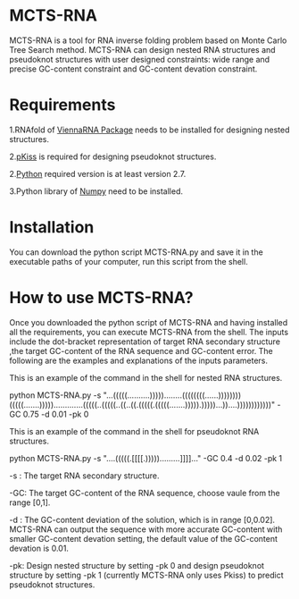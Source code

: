 # MCTS-RNA
MCTS-RNA is a tool for RNA inverse folding problem based on Monte Carlo Tree Search method. MCTS-RNA can design nested RNA structures and pseudoknot structures with user designed constraints: wide range and precise GC-content constraint and GC-content devation constraint. 
# Requirements
1.RNAfold of [ViennaRNA Package](https://www.tbi.univie.ac.at/RNA/index.html) needs to be installed for designing nested structures.

2.[pKiss](http://bibiserv2.cebitec.uni-bielefeld.de/pkiss) is required for designing pseudoknot structures. 

2.[Python](https://www.python.org/) required version is at least version 2.7.

3.Python library of [Numpy](http://www.numpy.org/) need to be installed.

# Installation
You can download the python script MCTS-RNA.py and save it in the executable paths of your computer, run this script from the shell. 



# How to use MCTS-RNA?
Once you downloaded the python script of MCTS-RNA and having installed all the requirements, you can execute MCTS-RNA from the shell. The inputs include the dot-bracket representation of target RNA secondary structure ,the target GC-content of the RNA sequence and GC-content error. The following are the examples and explanations of the inputs parameters.

This is an example of the command in the shell for nested RNA structures.

python MCTS-RNA.py -s "...(((((..........)))))........((((((((......))))))))(((((.......))))).............(((((..(((((..((..((.(((((.(((((.......))))).)))))...))....))))))))))))" -GC 0.75 -d 0.01 -pk 0

This is an example of the command in the shell for pseudoknot RNA structures.

python MCTS-RNA.py -s "....(((((.[[[[.))))).........]]]]..." -GC 0.4 -d 0.02 -pk 1


-s : The target RNA secondary structure.

-GC: The target GC-content of the RNA sequence, choose vaule from the range [0,1]. 

-d : The GC-content deviation of the solution, which is in range [0,0.02]. MCTS-RNA can output the sequence with more accurate GC-content with smaller GC-content devation setting, the default value of the GC-content devation is 0.01.

-pk: Design nested structure by setting -pk 0 and design pseudoknot structure by setting -pk 1 (currently MCTS-RNA only uses Pkiss) to predict pseudoknot structures. 

